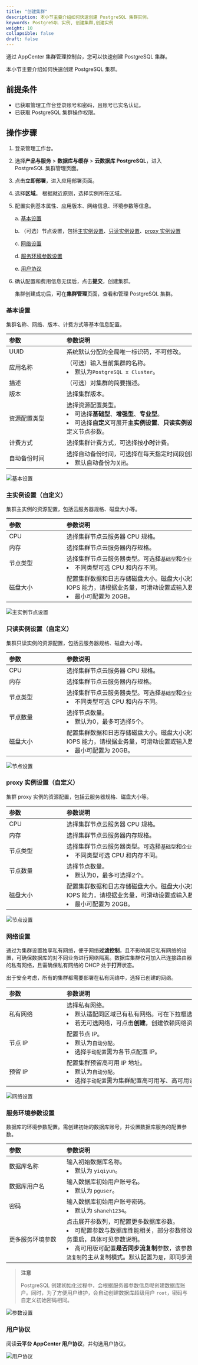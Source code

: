 ```yaml
---
title: "创建集群"
description: 本小节主要介绍如何快速创建 PostgreSQL 集群实例。 
keywords: PostgreSQL 实例, 创建集群,创建实例
weight: 10
collapsible: false
draft: false
---
```


通过 AppCenter 集群管理控制台，您可以快速创建 PostgreSQL 集群。

本小节主要介绍如何快速创建 PostgreSQL 集群。

## 前提条件

- 已获取管理工作台登录账号和密码，且账号已实名认证。
- 已获取 PostgreSQL 集群操作权限。

## 操作步骤

1. 登录管理工作台。
2. 选择**产品与服务** > **数据库与缓存** > **云数据库 PostgreSQL**，进入 PostgreSQL 集群管理页面。
3. 点击**立即部署**，进入应用部署页面。
4. 选择**区域**。
   根据就近原则，选择实例所在区域。
5. 配置实例基本属性、应用版本、网络信息、环境参数等信息。
   
   a. [基本设置](#基本设置)

   b. （可选）节点设置，包括[主实例设置](#主实例设置自定义)、[只读实例设置](#只读实例设置自定义)、[proxy 实例设置](#proxy-实例设置自定义)

   c. [网络设置](#网络设置)

   d. [服务环境参数设置](#服务环境参数设置)

   e. [用户协议](#用户协议)

6. 确认配置和费用信息无误后，点击**提交**，创建集群。
   
   集群创建成功后，可在**集群管理**页面，查看和管理 PostgreSQL 集群。

### 基本设置

集群名称、网络、版本、计费方式等基本信息配置。

|<span style="display:inline-block;width:140px">参数</span> |<span style="display:inline-block;width:520px">参数说明</span>|
|:----|:----|
|   UUID     |  系统默认分配的全局唯一标识码，不可修改。  |
|   应用名称     |  （可选）输入当前集群的名称。<li>默认为`PostgreSQL x Cluster`。  |
|   描述  |  （可选）对集群的简要描述。   |
|   版本  |  选择集群版本。   |
|   资源配置类型 |  选择资源配置类型。<li>可选择**基础型**、**增强型**、**专业型**。<li>可选择**自定义**可展开**主实例设置**、**只读实例设置**、**proxy实例设置**，自定义节点参数。| 
|   计费方式 |  选择集群计费方式，可选择按**小时**计费。| 
|   自动备份时间 |  选择自动备份时间，可选择在每天指定时间段创建备份。<li>默认自动备份为`关闭`。| 

![基本设置](../../_images/base_step_1.png)

### 主实例设置（自定义）

集群主实例的资源配置，包括云服务器规格、磁盘大小等。

|<span style="display:inline-block;width:140px">参数</span> |<span style="display:inline-block;width:520px">参数说明</span>|
|:----|:----|
|   CPU     |  选择集群节点云服务器 CPU 规格。  |
|   内存     |  选择集群节点云服务器内存规格。  |
|   节点类型  |  选择集群节点云服务器类型。可选择`基础型`和`企业型  e2`。<li>不同类型可选 CPU 和内存不同。   |
|   磁盘大小 |  配置集群数据和日志存储磁盘大小。磁盘大小决定了数据库最大容量以及 IOPS 能力，请根据业务量，可滑动设置或输入数字配置集群磁盘大小。<li>最小可配置为 20GB。| 

![主实例节点设置](../../_images/base_step_2.png)

### 只读实例设置（自定义）

集群只读实例的资源配置，包括云服务器规格、磁盘大小等。

|<span style="display:inline-block;width:140px">参数</span> |<span style="display:inline-block;width:520px">参数说明</span>|
|:----|:----|
|   CPU     |  选择集群节点云服务器 CPU 规格。  |
|   内存     |  选择集群节点云服务器内存规格。  |
|   节点类型  |  选择集群节点云服务器类型。可选择`基础型`和`企业型  e2`。<li>不同类型可选 CPU 和内存不同。   |
|   节点数量     |  选择节点数量。 <li>默认为0，最多可选择5个。 |
|   磁盘大小 |  配置集群数据和日志存储磁盘大小。磁盘大小决定了数据库最大容量以及 IOPS 能力，请根据业务量，可滑动设置或输入数字配置集群磁盘大小。<li>最小可配置为 20GB。| 

![节点设置](../../_images/base_step_3.png)

### proxy 实例设置（自定义）

集群 proxy 实例的资源配置，包括云服务器规格、磁盘大小等。

|<span style="display:inline-block;width:140px">参数</span> |<span style="display:inline-block;width:520px">参数说明</span>|
|:----|:----|
|   CPU     |  选择集群节点云服务器 CPU 规格。  |
|   内存     |  选择集群节点云服务器内存规格。  |
|   节点类型  |  选择集群节点云服务器类型。可选择`基础型`和`企业型  e2`。<li>不同类型可选 CPU 和内存不同。   |
|   节点数量     |  选择节点数量。 <li>默认为0，最多可选择2个。 |
|   磁盘大小 |  配置集群数据和日志存储磁盘大小。磁盘大小决定了数据库最大容量以及 IOPS 能力，请根据业务量，可滑动设置或输入数字配置集群磁盘大小。<li>最小可配置为 20GB。| 

![节点设置](../../_images/base_step_4.png)

### 网络设置

通过为集群设置独享私有网络，便于网络**过滤控制**，且不影响其它私有网络的设置，可确保数据库的对不同业务进行网络隔离。数据库集群仅可加入已连接路由器的私有网络，且需确保私有网络的 DHCP 处于**打开**状态。 

出于安全考虑，所有的集群都需要部署在私有网络中，选择已创建的网络。

|<span style="display:inline-block;width:140px">参数</span> |<span style="display:inline-block;width:520px">参数说明</span>|
|:----|:----|
|   私有网络     |  选择私有网络。<li>默认适配同区域已有私有网络。可在下拉框选择已有私有网络。<li>若无可选网络，可点击**创建**，创建依赖网络资源。  |
|   节点 IP   |  配置节点 IP。<li>默认为`自动分配`。<li> 选择`手动配置`需为各节点配置 IP。  |
|   预留 IP      |   配置集群预留高可用 IP 地址。<li>默认为`自动分配`。<li>选择`手动配置`需为集群配置高可用写、高可用读、高可用Proxy IP。   |

![网络设置](../../_images/base_step_5.png)

### 服务环境参数设置

数据库的环境参数配置。需创建初始的数据库账号，并设置数据库服务的配置参数。

| <span style="display:inline-block;width:140px">参数</span> | <span style="display:inline-block;width:520px">参数说明</span> |
| :--------------------------------------------------------- | :----------------------------------------------------------- |
| 数据库名称                                                 | 输入初始数据库名称。<li>默认为 `yiqiyun`。                   |
| 数据库用户名                                               | 输入数据库初始用户账号名。<li>默认为 `pguser`。              |
| 密码                                                       | 输入数据库初始用户账号密码。<li>默认为 `shaneh1234`。        |
| 更多服务环境参数                                           | 点击展开参数列，可配置更多数据库参数。<li> 可配置参数与数据库性能相关，部分参数修改会导致 PostgreSQL 服务重启，具体可见参数说明。<li> 高可用版可配置**是否同步流复制**参数，该参数用于设置`同步流复制`或`异步流复制`的主从复制模式。默认配置为`是`，即同步流复制。 |

 >**注意**
 >
 >PostgreSQL 创建初始化过程中，会根据服务器参数信息呢创建数据库账户。同时，为了方便用户维护，会自动创建数据库超级用户 `root`，密码与自定义初始密码相同。

![参数设置](../../_images/base_step_6.png)

### 用户协议

阅读**云平台 AppCenter 用户协议**，并勾选用户协议。

![用户协议](../../_images/base_step_7.png)

